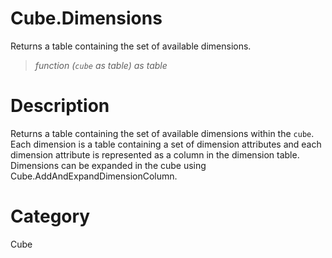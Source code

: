 ﻿# Cube.Dimensions
Returns a table containing the set of available dimensions.
> _function (<code>cube</code> as table) as table_
# Description 
Returns a table containing the set of available dimensions within the <code>cube</code>. Each dimension is a table containing a set of dimension attributes and each dimension attribute is represented as a column in the dimension table. Dimensions can be expanded in the cube using Cube.AddAndExpandDimensionColumn. 

# Category 
Cube
